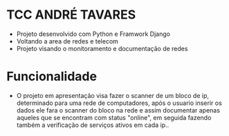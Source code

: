 # TCC ANDRÉ TAVARES 

* Projeto desenvolvido com Python e Framwork Django
* Voltando a area de redes e telecom
* Projeto visando o monitoramento e documentação de redes

# Funcionalidade
* O projeto em apresentação visa fazer o scanner de um bloco de ip, determinado para uma rede de computadores, após o usuario inserir os dados ele fara o scanner do bloco na rede e assim documentar apenas aqueles que se encontram com status "online", em seguida fazendo também a verificação de serviços ativos em cada ip..
